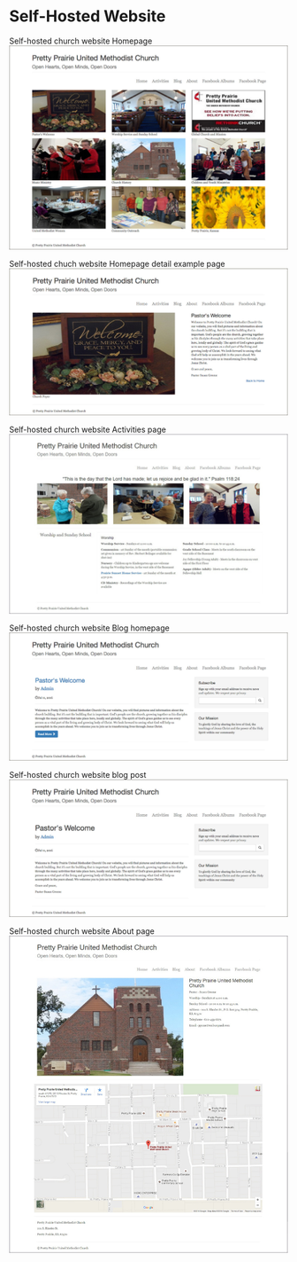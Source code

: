 # Self-Hosted Website

Self-hosted church website Homepage
![](images/self-hosted-church-website-homepage.jpg)

Self-hosted chuch website Homepage detail example page
![](images/self-hosted-church-website-homepage-detail-example-page.jpg)

Self-hosted church website Activities page
![](images/self-hosted-church-website-activities-page.jpg)

Self-hosted church website Blog homepage
![](images/self-hosted-church-website-blog-homepage.jpg)

Self-hosted church website blog post
![](images/self-hosted-church-website-blog-post.jpg)

Self-hosted church website About page
![](images/self-hosted-church-website-about-page.jpg)
